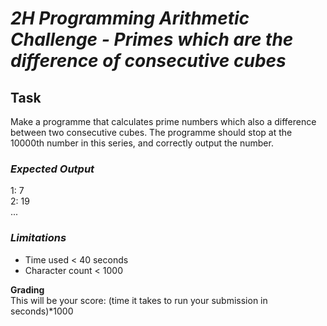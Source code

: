 # ***2H Programming Arithmetic Challenge - Primes which are the difference of consecutive cubes***

## **Task**  
Make a programme that calculates prime numbers which also a difference between two consecutive cubes. The programme should stop at the 10000th number in this series, and correctly output the number.

### *Expected Output*  
1: 7  
2: 19  
...

### *Limitations*  
- Time used < 40 seconds
- Character count < 1000

**Grading**  
This will be your score:
(time it takes to run your submission in seconds)*1000